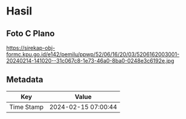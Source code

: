 # Hasil

## Foto C Plano

https://sirekap-obj-formc.kpu.go.id/e142/pemilu/ppwp/52/06/16/20/03/5206162003001-20240214-141020--31c067c8-1e73-46a0-8ba0-0248e3c6192e.jpg


## Metadata

| Key        | Value               |
| ---------- | ------------------- |
| Time Stamp | 2024-02-15 07:00:44 |




